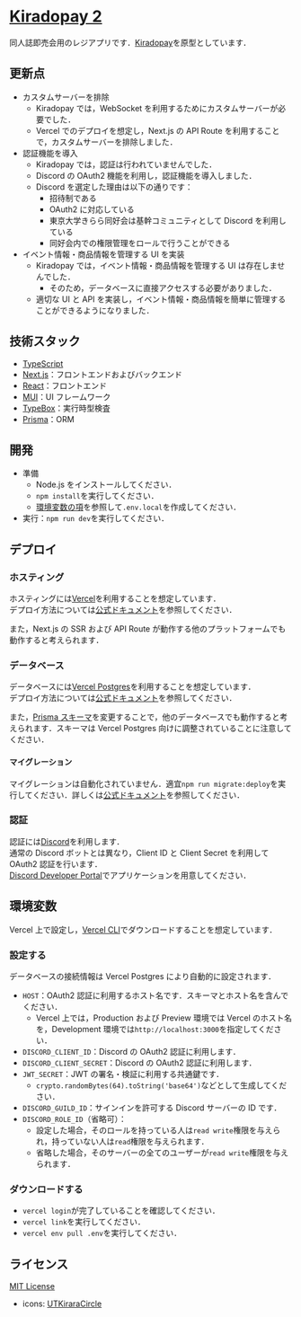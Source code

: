 # [Kiradopay 2](https://kiradopay2.vercel.app/)

同人誌即売会用のレジアプリです．[Kiradopay](https://github.com/takemar/kiradopay)を原型としています．

## 更新点

- カスタムサーバーを排除
  - Kiradopay では，WebSocket を利用するためにカスタムサーバーが必要でした．
  - Vercel でのデプロイを想定し，Next.js の API Route を利用することで，カスタムサーバーを排除しました．
- 認証機能を導入
  - Kiradopay では，認証は行われていませんでした．
  - Discord の OAuth2 機能を利用し，認証機能を導入しました．
  - Discord を選定した理由は以下の通りです：
    - 招待制である
    - OAuth2 に対応している
    - 東京大学きらら同好会は基幹コミュニティとして Discord を利用している
    - 同好会内での権限管理をロールで行うことができる
- イベント情報・商品情報を管理する UI を実装
  - Kiradopay では，イベント情報・商品情報を管理する UI は存在しませんでした．
    - そのため，データベースに直接アクセスする必要がありました．
  - 適切な UI と API を実装し，イベント情報・商品情報を簡単に管理することができるようになりました．

## 技術スタック

- [TypeScript](https://www.typescriptlang.org/)
- [Next.js](https://nextjs.org/)：フロントエンドおよびバックエンド
- [React](https://reactjs.org/)：フロントエンド
- [MUI](https://mui.com/)：UI フレームワーク
- [TypeBox](https://github.com/sinclairzx81/typebox)：実行時型検査
- [Prisma](https://www.prisma.io/)：ORM

## 開発

- 準備
  - Node.js をインストールしてください．
  - `npm install`を実行してください．
  - [環境変数の項](#環境変数)を参照して`.env.local`を作成してください．
- 実行：`npm run dev`を実行してください．

## デプロイ

### ホスティング

ホスティングには[Vercel](https://vercel.com/)を利用することを想定しています．  
デプロイ方法については[公式ドキュメント](https://vercel.com/docs/concepts/deployments/overview)を参照してください．

また，Next.js の SSR および API Route が動作する他のプラットフォームでも動作すると考えられます．

### データベース

データベースには[Vercel Postgres](https://vercel.com/docs/storage/vercel-postgres)を利用することを想定しています．  
デプロイ方法については[公式ドキュメント](https://vercel.com/docs/storage/vercel-postgres/quickstart)を参照してください．

また，[Prisma スキーマ](prisma/schema.prisma)を変更することで，他のデータベースでも動作すると考えられます．スキーマは Vercel Postgres 向けに調整されていることに注意してください．

#### マイグレーション

マイグレーションは自動化されていません．適宜`npm run migrate:deploy`を実行してください．詳しくは[公式ドキュメント](https://www.prisma.io/docs/concepts/components/prisma-migrate)を参照してください．

### 認証

認証には[Discord](https://discord.com/)を利用します．  
通常の Discord ボットとは異なり，Client ID と Client Secret を利用して OAuth2 認証を行います．  
[Discord Developer Portal](https://discord.com/developers/applications)でアプリケーションを用意してください．

## 環境変数

Vercel 上で設定し，[Vercel CLI](https://vercel.com/docs/cli)でダウンロードすることを想定しています．

### 設定する

データベースの接続情報は Vercel Postgres により自動的に設定されます．

- `HOST`：OAuth2 認証に利用するホスト名です．スキーマとホスト名を含んでください．
  - Vercel 上では，Production および Preview 環境では Vercel のホスト名を，Development 環境では`http://localhost:3000`を指定してください．
- `DISCORD_CLIENT_ID`：Discord の OAuth2 認証に利用します．
- `DISCORD_CLIENT_SECRET`：Discord の OAuth2 認証に利用します．
- `JWT_SECRET`：JWT の署名・検証に利用する共通鍵です．
  - `crypto.randomBytes(64).toString('base64')`などとして生成してください．
- `DISCORD_GUILD_ID`：サインインを許可する Discord サーバーの ID です．
- `DISCORD_ROLE_ID`（省略可）：
  - 設定した場合，そのロールを持っている人は`read write`権限を与えられ，持っていない人は`read`権限を与えられます．
  - 省略した場合，そのサーバーの全てのユーザーが`read write`権限を与えられます．

### ダウンロードする

- `vercel login`が完了していることを確認してください．
- `vercel link`を実行してください．
- `vercel env pull .env`を実行してください．

## ライセンス

[MIT License](LICENSE)

- icons: [UTKiraraCircle](https://github.com/UTKiraraCircle)
